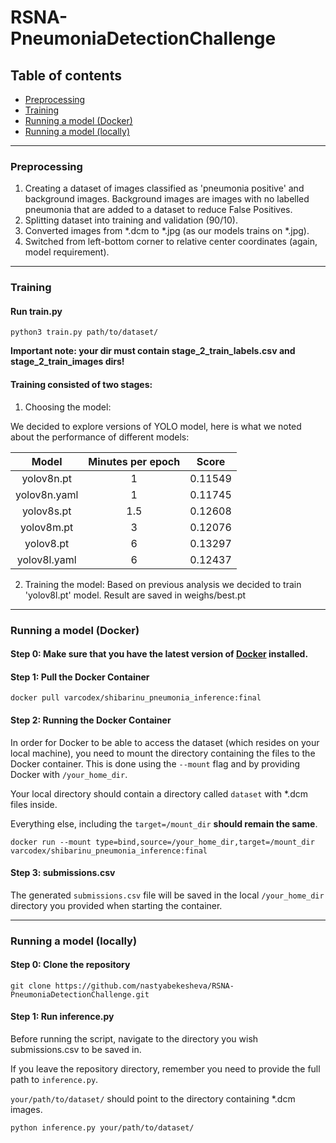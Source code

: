 # RSNA-PneumoniaDetectionChallenge

## Table of contents

- [Preprocessing](#Preprocessing)
- [Training](#Training)
- [Running a model (Docker)](#Running-a-model-(Docker))
- [Running a model (locally)](#Running-a-model-(locally))

-----

### Preprocessing

1. Creating a dataset of images classified as 'pneumonia positive' and background images.
   Background images are images with no labelled pneumonia that are added to a dataset to reduce False Positives.
2. Splitting dataset into training and validation (90/10).
3. Converted images from *.dcm to *.jpg (as our models trains on *.jpg).
4. Switched from left-bottom corner to relative center coordinates (again, model requirement).

-----

### Training

#### Run train.py

```
python3 train.py path/to/dataset/
```

**Important note: your dir must contain stage_2_train_labels.csv and stage_2_train_images dirs!**

#### Training consisted of two stages:

1. Choosing the model:

We decided to explore versions of YOLO model, here is what we noted about the performance of different models:

|  **Model**   | **Minutes per epoch** | **Score** |
|:------------:|:---------------------:|:---------:|
|  yolov8n.pt  |           1           |  0.11549  |
| yolov8n.yaml |           1           |  0.11745  |
|  yolov8s.pt  |          1.5          |  0.12608  |
|  yolov8m.pt  |           3           |  0.12076  |
|  yolov8.pt   |           6           |  0.13297  |
| yolov8l.yaml |           6           |  0.12437  |

2. Training the model: Based on previous analysis we decided to train 'yolov8l.pt' model. Result are saved in
   weighs/best.pt

-----

### Running a model (Docker)

#### Step 0: Make sure that you have the latest version of [Docker](https://www.docker.com/products/docker-desktop/) installed.

#### Step 1: Pull the Docker Container

```
docker pull varcodex/shibarinu_pneumonia_inference:final
```

#### Step 2: Running the Docker Container

In order for Docker to be able to access the dataset (which resides on your local machine),
you need to mount the directory containing the files to the Docker container. This is done using the `--mount` flag and
by providing Docker with `/your_home_dir`.

Your local directory should contain a directory called `dataset` with *.dcm files inside.

Everything else, including the `target=/mount_dir` **should remain the same**.

```
docker run --mount type=bind,source=/your_home_dir,target=/mount_dir varcodex/shibarinu_pneumonia_inference:final
```

#### Step 3: submissions.csv

The generated `submissions.csv` file will be saved in the local `/your_home_dir` directory you provided when starting
the container.

------

### Running a model (locally)

#### Step 0: Clone the repository

```
git clone https://github.com/nastyabekesheva/RSNA-PneumoniaDetectionChallenge.git
```

#### Step 1: Run inference.py

Before running the script, navigate to the directory you wish submissions.csv to be saved in.

If you leave the repository directory, remember you need to provide the full path to `inference.py`.

`your/path/to/dataset/` should point to the directory containing *.dcm images.


```
python inference.py your/path/to/dataset/
```

[//]: # (------)
[//]: # (### Visualizing)


